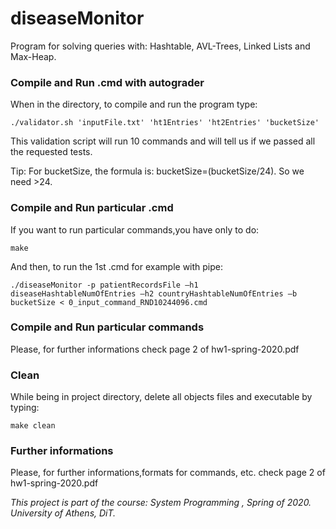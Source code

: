 # diseaseMonitor
Program for solving queries with: Hashtable, AVL-Trees, Linked Lists and Max-Heap.

### Compile and Run .cmd with autograder

When in the directory, to compile and run the program type:

``` ./validator.sh 'inputFile.txt' 'ht1Entries' 'ht2Entries' 'bucketSize' ```

This validation script will run 10 commands and will tell us if we passed all the requested tests.

Tip: For bucketSize, the formula is: bucketSize=(bucketSize/24). So we need >24.

### Compile and Run particular .cmd

If you want to run particular commands,you have only to do:

```make```

And then, to run the 1st .cmd for example with pipe: 

``` ./diseaseMonitor -p patientRecordsFile –h1 diseaseHashtableNumOfEntries –h2 countryHashtableNumOfEntries –b bucketSize < 0_input_command_RND10244096.cmd ```

### Compile and Run particular commands

Please, for further informations check page 2 of hw1-spring-2020.pdf

### Clean 

While being in project directory, delete all objects files and executable by typing:

``` make clean ```

### Further informations

Please, for further informations,formats for commands, etc. check page 2 of hw1-spring-2020.pdf

*This project is part of the course: System Programming , Spring of 2020. University of Athens, DiT.*
